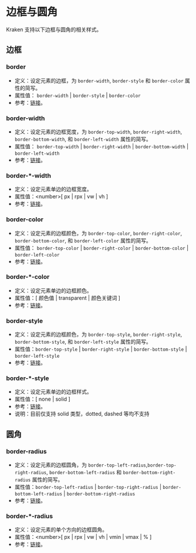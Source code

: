 # 边框与圆角

Kraken 支持以下边框与圆角的相关样式。

## 边框

### border

- 定义：设定元素的边框，为 `border-width`, `border-style` 和 `border-color` 属性的简写。
- 属性值： `border-width` | `border-style` | `border-color`
- 参考：[链接](https://developer.mozilla.org/zh-CN/docs/Web/CSS/border)。

### border-width

- 定义：设定元素的边框宽度，为 `border-top-width`, `border-right-width`, `border-bottom-width`, 和 `border-left-width` 属性的简写。
- 属性值： `border-top-width` | `border-right-width` | `border-bottom-width` | `border-left-width`
- 参考：[链接](https://developer.mozilla.org/zh-CN/docs/Web/CSS/border-width)。

### border-\*-width

- 定义：设定元素单边的边框宽度。
- 属性值：\<number>[ px | rpx | vw | vh ]
- 参考：[链接](https://developer.mozilla.org/zh-CN/docs/Web/CSS/border-width)。

### border-color

- 定义：设定元素的边框颜色，为 `border-top-color`, `border-right-color`, `border-bottom-color`, 和 `border-left-color` 属性的简写。
- 属性值： `border-top-color` | `border-right-color` | `border-bottom-color` | `border-left-color`
- 参考：[链接](https://developer.mozilla.org/zh-CN/docs/Web/CSS/border-color)。

### border-\*-color

- 定义：设定元素单边的边框颜色。
- 属性值：[ 颜色值 | transparent | 颜色关键词 ]
- 参考：[链接](https://developer.mozilla.org/zh-CN/docs/Web/CSS/border-color)。

### border-style

- 定义：设定元素的边框颜色，为 `border-top-style`, `border-right-style`, `border-bottom-style`, 和 `border-left-style` 属性的简写。
- 属性值：`border-top-style` | `border-right-style` | `border-bottom-style` | `border-left-style`
- 参考：[链接](https://developer.mozilla.org/zh-CN/docs/Web/CSS/border-style)。

### border-\*-style

- 定义：设定元素单边的边框样式。
- 属性值：[ none | solid ]
- 参考：[链接](https://developer.mozilla.org/zh-CN/docs/Web/CSS/border-style)。
- 说明：目前仅支持 solid 类型，dotted, dashed 等均不支持

## 圆角

### border-radius

- 定义：设定元素的边框圆角，为 `border-top-left-radius`,`border-top-right-radius`, `border-bottom-left-radius` 和 `border-bottom-right-radius` 属性的简写。
- 属性值：`border-top-left-radius` | `border-top-right-radius` | `border-bottom-left-radius` | `border-bottom-right-radius`
- 参考：[链接](https://developer.mozilla.org/zh-CN/docs/Web/CSS/border-radius)。

### border-\*-radius

- 定义：设定元素的单个方向的边框圆角。
- 属性值：\<number>[ px | rpx | vw | vh | vmin | vmax | % ]
- 参考：[链接](https://developer.mozilla.org/zh-CN/docs/Web/CSS/border-radius)。

